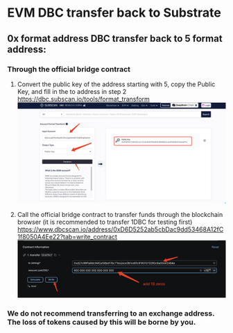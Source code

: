 # EVM DBC transfer back to Substrate

## 0x format address DBC transfer back to 5 format address:

### Through the official bridge contract
1. Convert the public key of the address starting with 5, copy the Public Key, and fill in the to address in step 2
   [https://dbc.subscan.io/tools/format_transform
   ](https://dbc.subscan.io/tools/format_transform)![image-20250331175328048](./images/image-20250331175328048.png)

2. Call the official bridge contract to transfer funds through the blockchain browser (it is recommended to transfer 1DBC for testing first)
   [https://www.dbcscan.io/address/0xD6D5252ab5cbDac9dd53468A12fC1f8050A4Ee22?tab=write_contract
   ](https://www.dbcscan.io/address/0xD6D5252ab5cbDac9dd53468A12fC1f8050A4Ee22?tab=write_contract)![image-20250331175705011](./images/image-20250331175705011.png)

### We do not recommend transferring to an exchange address. The loss of tokens caused by this will be borne by you.
